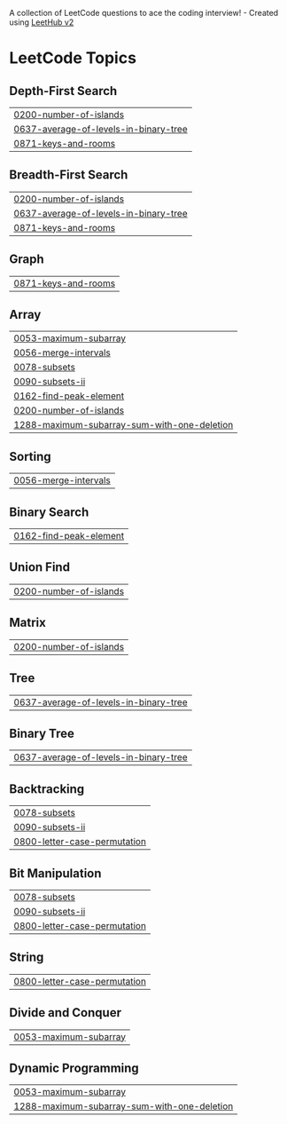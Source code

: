 A collection of LeetCode questions to ace the coding interview! - Created using [LeetHub v2](https://github.com/arunbhardwaj/LeetHub-2.0)
<!---LeetCode Topics Start-->
# LeetCode Topics
## Depth-First Search
|  |
| ------- |
| [0200-number-of-islands](https://github.com/Sshivi21/DSA-questions/tree/master/0200-number-of-islands) |
| [0637-average-of-levels-in-binary-tree](https://github.com/Sshivi21/DSA-questions/tree/master/0637-average-of-levels-in-binary-tree) |
| [0871-keys-and-rooms](https://github.com/Sshivi21/DSA-questions/tree/master/0871-keys-and-rooms) |
## Breadth-First Search
|  |
| ------- |
| [0200-number-of-islands](https://github.com/Sshivi21/DSA-questions/tree/master/0200-number-of-islands) |
| [0637-average-of-levels-in-binary-tree](https://github.com/Sshivi21/DSA-questions/tree/master/0637-average-of-levels-in-binary-tree) |
| [0871-keys-and-rooms](https://github.com/Sshivi21/DSA-questions/tree/master/0871-keys-and-rooms) |
## Graph
|  |
| ------- |
| [0871-keys-and-rooms](https://github.com/Sshivi21/DSA-questions/tree/master/0871-keys-and-rooms) |
## Array
|  |
| ------- |
| [0053-maximum-subarray](https://github.com/Sshivi21/DSA-questions/tree/master/0053-maximum-subarray) |
| [0056-merge-intervals](https://github.com/Sshivi21/DSA-questions/tree/master/0056-merge-intervals) |
| [0078-subsets](https://github.com/Sshivi21/DSA-questions/tree/master/0078-subsets) |
| [0090-subsets-ii](https://github.com/Sshivi21/DSA-questions/tree/master/0090-subsets-ii) |
| [0162-find-peak-element](https://github.com/Sshivi21/DSA-questions/tree/master/0162-find-peak-element) |
| [0200-number-of-islands](https://github.com/Sshivi21/DSA-questions/tree/master/0200-number-of-islands) |
| [1288-maximum-subarray-sum-with-one-deletion](https://github.com/Sshivi21/DSA-questions/tree/master/1288-maximum-subarray-sum-with-one-deletion) |
## Sorting
|  |
| ------- |
| [0056-merge-intervals](https://github.com/Sshivi21/DSA-questions/tree/master/0056-merge-intervals) |
## Binary Search
|  |
| ------- |
| [0162-find-peak-element](https://github.com/Sshivi21/DSA-questions/tree/master/0162-find-peak-element) |
## Union Find
|  |
| ------- |
| [0200-number-of-islands](https://github.com/Sshivi21/DSA-questions/tree/master/0200-number-of-islands) |
## Matrix
|  |
| ------- |
| [0200-number-of-islands](https://github.com/Sshivi21/DSA-questions/tree/master/0200-number-of-islands) |
## Tree
|  |
| ------- |
| [0637-average-of-levels-in-binary-tree](https://github.com/Sshivi21/DSA-questions/tree/master/0637-average-of-levels-in-binary-tree) |
## Binary Tree
|  |
| ------- |
| [0637-average-of-levels-in-binary-tree](https://github.com/Sshivi21/DSA-questions/tree/master/0637-average-of-levels-in-binary-tree) |
## Backtracking
|  |
| ------- |
| [0078-subsets](https://github.com/Sshivi21/DSA-questions/tree/master/0078-subsets) |
| [0090-subsets-ii](https://github.com/Sshivi21/DSA-questions/tree/master/0090-subsets-ii) |
| [0800-letter-case-permutation](https://github.com/Sshivi21/DSA-questions/tree/master/0800-letter-case-permutation) |
## Bit Manipulation
|  |
| ------- |
| [0078-subsets](https://github.com/Sshivi21/DSA-questions/tree/master/0078-subsets) |
| [0090-subsets-ii](https://github.com/Sshivi21/DSA-questions/tree/master/0090-subsets-ii) |
| [0800-letter-case-permutation](https://github.com/Sshivi21/DSA-questions/tree/master/0800-letter-case-permutation) |
## String
|  |
| ------- |
| [0800-letter-case-permutation](https://github.com/Sshivi21/DSA-questions/tree/master/0800-letter-case-permutation) |
## Divide and Conquer
|  |
| ------- |
| [0053-maximum-subarray](https://github.com/Sshivi21/DSA-questions/tree/master/0053-maximum-subarray) |
## Dynamic Programming
|  |
| ------- |
| [0053-maximum-subarray](https://github.com/Sshivi21/DSA-questions/tree/master/0053-maximum-subarray) |
| [1288-maximum-subarray-sum-with-one-deletion](https://github.com/Sshivi21/DSA-questions/tree/master/1288-maximum-subarray-sum-with-one-deletion) |
<!---LeetCode Topics End-->